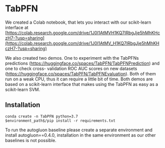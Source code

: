 # TabPFN

We created a Colab notebook, that lets you interact with our scikit-learn interface at [https://colab.research.google.com/drive/1J0l1AtMVH1KQ7IRbgJje5hMhKHczH7-?usp=sharing](https://colab.research.google.com/drive/1J0l1AtMV_H1KQ7IRbgJje5hMhKHczH7-?usp=sharing)

We also created two demos. One to experiment with the TabPFNs predictions (https://huggingface.co/spaces/TabPFN/TabPFNPrediction) and one to check cross-
validation ROC AUC scores on new datasets (https://huggingface.co/spaces/TabPFN/TabPFNEvaluation). Both of them run on a weak CPU, thus it can require a little bit of time.
Both demos are based on a scikit-learn interface that makes using the TabPFN as easy as a scikit-learn SVM.

## Installation
```
conda create -n TabPFN python=3.7
$environment_path$/pip install -r requirements.txt
```

To run the autogluon baseline please create a separate environment and install autogluon==0.4.0, installation in the same environment as our other baselines is not possible.


